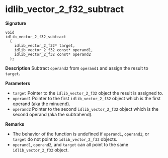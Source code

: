 # idlib_vector_2_f32_subtract

**Signature**
```
void
idlib_vector_2_f32_subtract
  (
    idlib_vector_2_f32* target,
    idlib_vector_2_f32 const* operand1,
    idlib_vector_2_f32 const* operand2
  );
```

**Description**
Subtract `operand2` from `operand1` and assign the result to `target`.

**Parameters**
- `target` Pointer to the `idlib_vector_2_f32` object the result is assigned to.
- `operand1` Pointer to the first `idlib_vector_2_f32` object which is the first operand (aka the minuend).
- `operand2` Pointer to the second `idlib_vector_2_f32` object which is the second operand (aka the subtrahend). 

**Remarks**
- The behavior of the function is undefined if `operand1`, `operand2`, or `target` do not point to `idlib_vector_2_f32` objects.
- `operand1`, `operand2`, and `target` can all point to the same `idlib_vector_2_f32` object.
